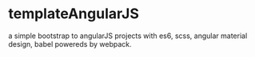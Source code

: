 # templateAngularJS

a simple bootstrap to angularJS projects with es6, scss, angular material design, babel powereds by webpack.

